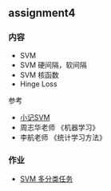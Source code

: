 ## assignment4

### 内容

- SVM
- SVM 硬间隔，软间隔
- SVM 核函数
- Hinge Loss

参考

- [小记SVM](https://quinwu.github.io/2017/09/08/ML-SVM/)
- 周志华老师 《机器学习》
- 李航老师 《统计学习方法》

### 作业

- [SVM 多分类任务](classwork)